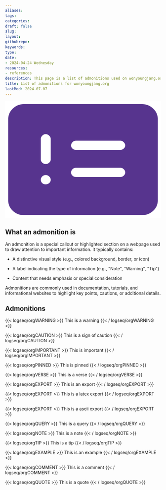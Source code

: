 ```yaml
---
aliases: 
tags:
categories:
draft: false
slug: 
layout: 
githubrepo: 
keywords: 
type: 
date:
- 2024-04-24 Wednesday
resources:
- references
description: This page is a list of admonitions used on wonyoungjang.org
title: List of admonitions for wonyoungjang.org
lastMod: 2024-07-07
---
```

![list-of-admonitions.png](/assets/list-of-admonitions_1719437030704_0.png)

## What an admonition is

An admonition is a special callout or highlighted section on a webpage used to draw attention to important information. It typically contains:

  + A distinctive visual style (e.g., colored background, border, or icon)

  + A label indicating the type of information (e.g., "Note", "Warning", "Tip")

  + Content that needs emphasis or special consideration

Admonitions are commonly used in documentation, tutorials, and informational websites to highlight key points, cautions, or additional details.

## Admonitions

{{< logseq/orgWARNING >}}  This is a warning
  {{< / logseq/orgWARNING >}}

{{< logseq/orgCAUTION >}}  This is a sign of caution
  {{< / logseq/orgCAUTION >}}

{{< logseq/orgIMPORTANT >}}  This is important
  {{< / logseq/orgIMPORTANT >}}

{{< logseq/orgPINNED >}}  This is pinned
  {{< / logseq/orgPINNED >}}

{{< logseq/orgVERSE >}}  This is a verse
  {{< / logseq/orgVERSE >}}

{{< logseq/orgEXPORT >}}  This is an export
  {{< / logseq/orgEXPORT >}}

{{< logseq/orgEXPORT >}}  This is a latex export
  {{< / logseq/orgEXPORT >}}

{{< logseq/orgEXPORT >}}  This is a ascii export
  {{< / logseq/orgEXPORT >}}

{{< logseq/orgQUERY >}}  This is a query
  {{< / logseq/orgQUERY >}}

{{< logseq/orgNOTE >}}  This is a note
  {{< / logseq/orgNOTE >}}

{{< logseq/orgTIP >}}  This is a tip
  {{< / logseq/orgTIP >}}

{{< logseq/orgEXAMPLE >}}  This is an example
  {{< / logseq/orgEXAMPLE >}}

{{< logseq/orgCOMMENT >}}  This is a comment
  {{< / logseq/orgCOMMENT >}}

{{< logseq/orgQUOTE >}}  This is a quote
  {{< / logseq/orgQUOTE >}}
